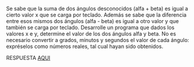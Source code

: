 Se sabe que la suma de dos ángulos desconocidos (alfa + beta) es igual a cierto valor x que se carga por teclado. Además se sabe que la diferencia entre esos mismos dos ángulos (alfa - beta) es igual a otro valor y que también se carga por teclado. Desarrolle un programa que dados los valores x e y, determine el valor de los dos ángulos alfa y beta. No es necesario convertir a grados, minutos y segundos el valor de cada ángulo: expréselos como números reales, tal cual hayan sido obtenidos.

RESPUESTA [AQUI](https://github.com/natimmansilla/GuiaEjerciciosProgramacion-AED/blob/fa0c9820ad20b1b1bf75b3a44064d8ad51fd99b9/Guia%2002/G02-Ej05.py)
